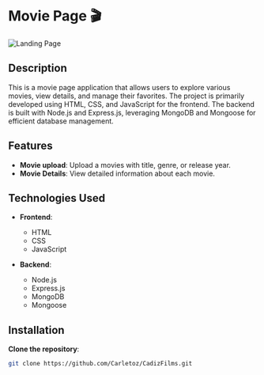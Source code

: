 # Movie Page 🎬

![Landing Page](./path/to/your/image.png) <!-- Replace with the actual path to your landing page image -->

## Description

This is a movie page application that allows users to explore various movies, view details, and manage their favorites. The project is primarily developed using HTML, CSS, and JavaScript for the frontend. The backend is built with Node.js and Express.js, leveraging MongoDB and Mongoose for efficient database management.

## Features

- **Movie upload**: Upload a movies with title, genre, or release year.
- **Movie Details**: View detailed information about each movie.

## Technologies Used

- **Frontend**:
  - HTML
  - CSS
  - JavaScript

- **Backend**:
  - Node.js
  - Express.js
  - MongoDB
  - Mongoose

## Installation
**Clone the repository**:
   ```bash
   git clone https://github.com/Carletoz/CadizFilms.git
   
